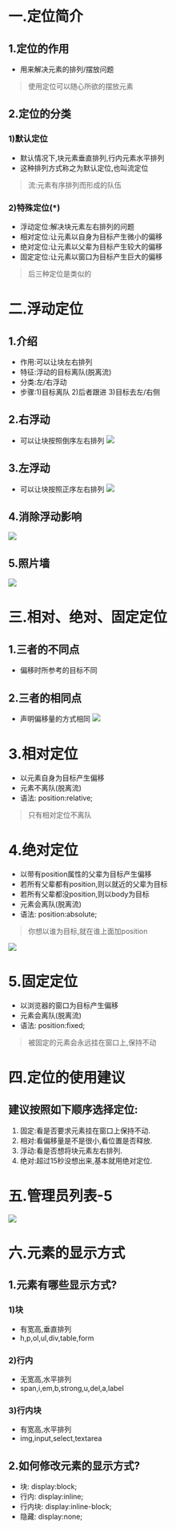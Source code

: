 # 一.定位简介
## 1.定位的作用
- 用来解决元素的排列/摆放问题
> 使用定位可以随心所欲的摆放元素

## 2.定位的分类
### 1)默认定位
- 默认情况下,块元素垂直排列,行内元素水平排列
- 这种排列方式称之为默认定位,也叫流定位
> 流:元素有序排列而形成的队伍

### 2)特殊定位(*)
- 浮动定位:解决块元素左右排列的问题
- 相对定位:让元素以自身为目标产生微小的偏移
- 绝对定位:让元素以父辈为目标产生较大的偏移
- 固定定位:让元素以窗口为目标产生巨大的偏移
> 后三种定位是类似的

# 二.浮动定位
## 1.介绍
- 作用:可以让块左右排列
- 特征:浮动的目标离队(脱离流)
- 分类:左/右浮动
- 步骤:1)目标离队 2)后者跟进 3)目标去左/右侧

## 2.右浮动
- 可以让块按照倒序左右排列
![](1.png)


## 3.左浮动
- 可以让块按照正序左右排列
![](2.png)

## 4.消除浮动影响
![](3.png)

## 5.照片墙
![](4.png)

# 三.相对、绝对、固定定位
## 1.三者的不同点
- 偏移时所参考的目标不同

## 2.三者的相同点
- 声明偏移量的方式相同
![](5.png)

# 3.相对定位
- 以元素自身为目标产生偏移
- 元素不离队(脱离流)
- 语法: position:relative;
> 只有相对定位不离队

# 4.绝对定位
- 以带有position属性的父辈为目标产生偏移
- 若所有父辈都有position,则以就近的父辈为目标
- 若所有父辈都没position,则以body为目标
- 元素会离队(脱离流)
- 语法: position:absolute;
> 你想以谁为目标,就在谁上面加position

![](6.png)

# 5.固定定位
- 以浏览器的窗口为目标产生偏移
- 元素会离队(脱离流)
- 语法: position:fixed;
> 被固定的元素会永远挂在窗口上,保持不动

# 四.定位的使用建议
## 建议按照如下顺序选择定位:
1. 固定:看是否要求元素挂在窗口上保持不动.
2. 相对:看偏移量是不是很小,看位置是否释放.
3. 浮动:看是否想将块元素左右排列.
4. 绝对:超过15秒没想出来,基本就用绝对定位.

# 五.管理员列表-5
![](7.png)

# 六.元素的显示方式
## 1.元素有哪些显示方式?
### 1)块
- 有宽高,垂直排列
- h,p,ol,ul,div,table,form

### 2)行内
- 无宽高,水平排列
- span,i,em,b,strong,u,del,a,label

### 3)行内块
- 有宽高,水平排列
- img,input,select,textarea

## 2.如何修改元素的显示方式?
- 块: display:block;
- 行内: display:inline;
- 行内块: display:inline-block;
- 隐藏: display:none;